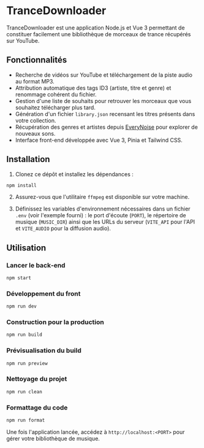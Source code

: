 # TranceDownloader

TranceDownloader est une application Node.js et Vue 3 permettant de constituer facilement une bibliothèque de morceaux de trance récupérés sur YouTube.

## Fonctionnalités

- Recherche de vidéos sur YouTube et téléchargement de la piste audio au format MP3.
- Attribution automatique des tags ID3 (artiste, titre et genre) et renommage cohérent du fichier.
- Gestion d'une liste de souhaits pour retrouver les morceaux que vous souhaitez télécharger plus tard.
- Génération d'un fichier `library.json` recensant les titres présents dans votre collection.
- Récupération des genres et artistes depuis [EveryNoise](https://everynoise.com/) pour explorer de nouveaux sons.
- Interface front-end développée avec Vue 3, Pinia et Tailwind CSS.

## Installation

1. Clonez ce dépôt et installez les dépendances :

```bash
npm install
```

2. Assurez-vous que l'utilitaire `ffmpeg` est disponible sur votre machine.

3. Définissez les variables d'environnement nécessaires dans un fichier `.env` (voir l'exemple fourni) : le port d'écoute (`PORT`), le répertoire de musique (`MUSIC_DIR`) ainsi que les URLs du serveur (`VITE_API` pour l'API et `VITE_AUDIO` pour la diffusion audio).

## Utilisation

### Lancer le back‑end

```bash
npm start
```

### Développement du front

```bash
npm run dev
```

### Construction pour la production

```bash
npm run build
```

### Prévisualisation du build

```bash
npm run preview
```

### Nettoyage du projet

```bash
npm run clean
```

### Formattage du code

```bash
npm run format
```

Une fois l'application lancée, accédez à `http://localhost:<PORT>` pour gérer votre bibliothèque de musique.
